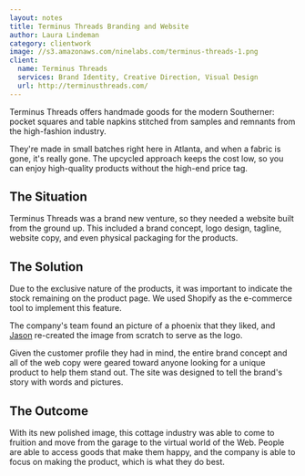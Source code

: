 ```yaml
---
layout: notes
title: Terminus Threads Branding and Website
author: Laura Lindeman
category: clientwork
image: //s3.amazonaws.com/ninelabs.com/terminus-threads-1.png
client:
  name: Terminus Threads
  services: Brand Identity, Creative Direction, Visual Design
  url: http://terminusthreads.com/
---
```

Terminus Threads offers handmade goods for the modern Southerner: pocket squares and table napkins stitched from samples and remnants from the high-fashion industry. 

They're made in small batches right here in Atlanta, and when a fabric is gone, it's really gone. The upcycled approach keeps the cost low, so you can enjoy high-quality products without the high-end price tag.

## The Situation
Terminus Threads was a brand new venture, so they needed a website built from the ground up. This included a brand concept, logo design, tagline, website copy, and even physical packaging for the products. 

## The Solution
Due to the exclusive nature of the products, it was important to indicate the stock remaining on the product page. We used Shopify as the e-commerce tool to implement this feature.

The company's team found an picture of a phoenix that they liked, and [Jason](https://ninelabs.com/experience/) re-created the image from scratch to serve as the logo. 

Given the customer profile they had in mind, the entire brand concept and all of the web copy were geared toward anyone looking for a unique product to help them stand out. The site was designed to tell the brand's story with words and pictures.

## The Outcome
With its new polished image, this cottage industry was able to come to fruition and move from the garage to the virtual world of the Web. People are able to access goods that make them happy, and the company is able to focus on making the product, which is what they do best.

